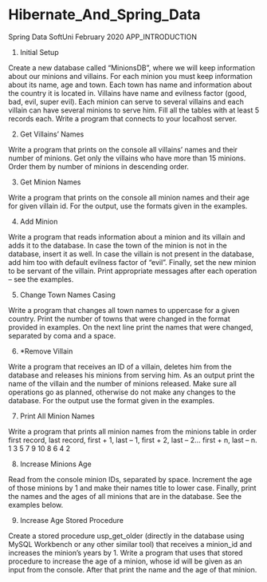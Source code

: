 # Hibernate_And_Spring_Data
Spring Data SoftUni February 2020
APP_INTRODUCTION

1.	Initial Setup 

Create a new database called “MinionsDB”, where we will keep information about our minions and villains. 
For each minion you must keep information about its name, age and town.  Each town has name and information about the country it is located in. Villains have name and evilness factor (good, bad, evil, super evil). Each minion can serve to several villains and each villain can have several minions to serve him. Fill all the tables with at least 5 records each.
Write a program that connects to your localhost server.

2.	Get Villains’ Names

Write a program that prints on the console all villains’ names and their number of minions. Get only the villains who have more than 15 minions. Order them by number of minions in descending order.

3.	Get Minion Names

Write a program that prints on the console all minion names and their age for given villain id. For the output, use the formats given in the examples.

4.	Add Minion

Write a program that reads information about a minion and its villain and adds it to the database. In case the town of the minion is not in the database, insert it as well. In case the villain is not present in the database, add him too with default evilness factor of “evil”. Finally, set the new minion to be servant of the villain. Print appropriate messages after each operation – see the examples.

5.	Change Town Names Casing

Write a program that changes all town names to uppercase for a given country. Print the number of towns that were changed in the format provided in examples. On the next line print the names that were changed, separated by coma and a space.

6.	*Remove Villain

Write a program that receives an ID of a villain, deletes him from the database and releases his minions from serving him. As an output print the name of the villain and the number of minions released. Make sure all operations go as planned, otherwise do not make any changes to the database. For the output use the format given in the examples.

7.	Print All Minion Names

Write a program that prints all minion names from the minions table in order first record, last record, first + 1, last – 1, first + 2, last – 2… first + n, last – n. 
1	3	5	7	9	10	8	6	4	2
									

8.	Increase Minions Age

Read from the console minion IDs, separated by space. Increment the age of those minions by 1 and make their names title to lower case. Finally, print the names and the ages of all minions that are in the database. See the examples below.

9.	Increase Age Stored Procedure

Create a stored procedure usp_get_older (directly in the database using MySQL Workbench or any other similar tool) that receives a minion_id and increases the minion’s years by 1. Write a program that uses that stored procedure to increase the age of a minion, whose id will be given as an input from the console. After that print the name and the age of that minion.
